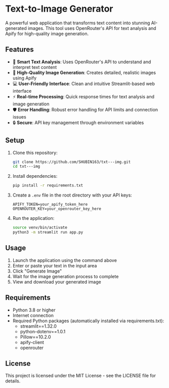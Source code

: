 # Text-to-Image Generator

A powerful web application that transforms text content into stunning AI-generated images. This tool uses OpenRouter's API for text analysis and Apify for high-quality image generation.

## Features

- 🎯 **Smart Text Analysis**: Uses OpenRouter's API to understand and interpret text content
- 🎨 **High-Quality Image Generation**: Creates detailed, realistic images using Apify
- 💻 **User-Friendly Interface**: Clean and intuitive Streamlit-based web interface
- ⚡ **Real-time Processing**: Quick response times for text analysis and image generation
- 🛡️ **Error Handling**: Robust error handling for API limits and connection issues
- 🔒 **Secure**: API key management through environment variables

## Setup

1. Clone this repository:
   ```bash
   git clone https://github.com/SHUBIN163/txt---img.git
   cd txt---img
   ```

2. Install dependencies:
   ```bash
   pip install -r requirements.txt
   ```

3. Create a `.env` file in the root directory with your API keys:
   ```
   APIFY_TOKEN=your_apify_token_here
   OPENROUTER_KEY=your_openrouter_key_here
   ```

4. Run the application:
   ```bash
   source venv/bin/activate
   python3 -m streamlit run app.py
   ```

## Usage

1. Launch the application using the command above
2. Enter or paste your text in the input area
3. Click "Generate Image"
4. Wait for the image generation process to complete
5. View and download your generated image

## Requirements

- Python 3.8 or higher
- Internet connection
- Required Python packages (automatically installed via requirements.txt):
  - streamlit==1.32.0
  - python-dotenv==1.0.1
  - Pillow==10.2.0
  - apify-client
  - openrouter

## License

This project is licensed under the MIT License - see the LICENSE file for details.

 